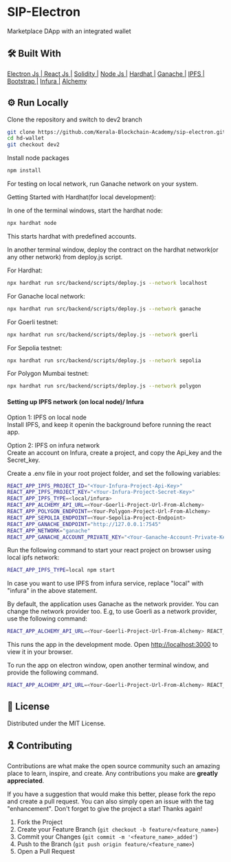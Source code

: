 # SIP-Electron

Marketplace DApp with an integrated wallet

## 🛠 Built With

<div align="left">
<a href="https://www.electronjs.org/docs/latest" target="_blank" rel="noreferrer">Electron Js | </a>
<a href="https://react.dev/learn" target="_blank" rel="noreferrer">React Js |</a>
<a href="https://docs.soliditylang.org/en/develop/" target="_blank" rel="noreferrer">Solidity |</a>
<a href="https://nodejs.org/en/docs" target="_blank" rel="noreferrer">Node Js |</a>
<a href="https://hardhat.org/docs" target="_blank" rel="noreferrer">Hardhat |</a>
<a href="https://trufflesuite.com/docs/ganache/" target="_blank" rel="noreferrer">Ganache |</a>
<a href="https://docs.ipfs.tech/" target="_blank" rel="noreferrer">IPFS |</a>
<a href="https://getbootstrap.com/docs/4.1/getting-started/introduction/" target="_blank" rel="noreferrer">Bootstrap |</a>
<a href="https://app.infura.io/" target="_blank" rel="noreferrer">Infura |</a>
<a href="https://dashboard.alchemy.com/" target="_blank" rel="noreferrer">Alchemy</a>
</div>

## ⚙️ Run Locally

Clone the repository and switch to dev2 branch

```bash
git clone https://github.com/Kerala-Blockchain-Academy/sip-electron.git
cd hd-wallet
git checkout dev2
```

Install node packages

```bash
npm install
```
For testing on local network, run Ganache network on your system.

Getting Started with Hardhat(for local development):

In one of the terminal windows, start the hardhat node:

```bash
npx hardhat node
```

This starts hardhat with predefined accounts.

In another terminal window, deploy the contract on the hardhat network(or any other network) from deploy.js script.

For Hardhat:
```bash
npx hardhat run src/backend/scripts/deploy.js --network localhost
```
For Ganache local network:
```bash
npx hardhat run src/backend/scripts/deploy.js --network ganache
```
For Goerli testnet:
```bash
npx hardhat run src/backend/scripts/deploy.js --network goerli
```
For Sepolia testnet:
```bash
npx hardhat run src/backend/scripts/deploy.js --network sepolia
```

For Polygon Mumbai testnet:
```bash
npx hardhat run src/backend/scripts/deploy.js --network polygon
```

#### Setting up IPFS network (on local node)/ Infura

Option 1: IPFS on local node <br /> 
Install IPFS, and keep it openin the background before running the react app.


Option 2: IPFS on infura network <br />
Create an account on Infura, create a project, and copy the Api_key and the Secret_key.


Create a .env file in your root project folder, and set the following variables:

```bash
REACT_APP_IPFS_PROJECT_ID="<Your-Infura-Project-Api-Key>"
REACT_APP_IPFS_PROJECT_KEY="<Your-Infura-Project-Secret-Key>"
REACT_APP_IPFS_TYPE=<local/infura>
REACT_APP_ALCHEMY_API_URL=<Your-Goerli-Project-Url-From-Alchemy>
REACT_APP_POLYGON_ENDPOINT=<Your-Polygon-Project-Url-From-Alchemy>
REACT_APP_SEPOLIA_ENDPOINT=<Your-Sepolia-Project-Endpoint>
REACT_APP_GANACHE_ENDPOINT="http://127.0.0.1:7545"
REACT_APP_NETWORK="ganache"
REACT_APP_GANACHE_ACCOUNT_PRIVATE_KEY="<Your-Ganache-Account-Private-Key-For-Local-Deployment>"
```

Run the following command to start your react project on browser using local ipfs network:

```bash
REACT_APP_IPFS_TYPE=local npm start
```
In case you want to use IPFS from infura service, replace "local" with "infura" in the above statement.

By default, the application uses Ganache as the network provider. You can change the network provider too.
E.g, to use Goerli as a network provider, use the following command:

```bash
REACT_APP_ALCHEMY_API_URL=<Your-Goerli-Project-Url-From-Alchemy> REACT_APP_IPFS_TYPE=infura npm start
```

This runs the app in the development mode.
Open [http://localhost:3000](http://localhost:3000) to view it in your browser.

To run the app on electron window, open another terminal window, and provide the following command.

```bash
REACT_APP_ALCHEMY_API_URL=<Your-Goerli-Project-Url-From-Alchemy> REACT_APP_IPFS_TYPE=infura npm start
```

## 📜 License

Distributed under the MIT License.

## 🎗️ Contributing

Contributions are what make the open source community such an amazing place to learn, inspire, and create. Any contributions you make are **greatly appreciated**.

If you have a suggestion that would make this better, please fork the repo and create a pull request. You can also simply open an issue with the tag "enhancement".
Don't forget to give the project a star! Thanks again!

1. Fork the Project
2. Create your Feature Branch (`git checkout -b feature/<feature_name>`)
3. Commit your Changes (`git commit -m '<feature_name>_added'`)
4. Push to the Branch (`git push origin feature/<feature_name>`)
5. Open a Pull Request
